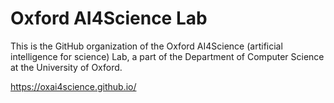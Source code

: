 # Oxford AI4Science Lab

This is the GitHub organization of the Oxford AI4Science (artificial intelligence for science) Lab, a part of the Department of Computer Science at the University of Oxford.

https://oxai4science.github.io/
